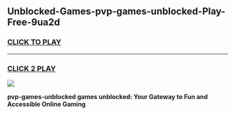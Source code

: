 
## Unblocked-Games-pvp-games-unblocked-Play-Free-9ua2d
<h3>
<a href="https://premium76.site?title=pvp-games-unblocked&ref=19M">CLICK TO PLAY</a></h3>
<hr>

<h3>
<a href="https://premium76.site?title=pvp-games-unblocked&ref=19M">CLICK 2 PLAY</a>
  
</h3>

<a href="https://premium76.site?title=pvp-games-unblocked&ref=19M"><img src="https://clearcache.store/games.png"></a>


**pvp-games-unblocked games unblocked: Your Gateway to Fun and Accessible Online Gaming**
